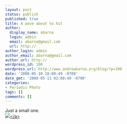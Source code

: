 ```yaml
---
layout: post
status: publish
published: true
title: A wave about to hit
author:
  display_name: abarna
  login: admin
  email: abarna@gmail.com
  url: http://
author_login: admin
author_email: abarna@gmail.com
author_url: http://
wordpress_id: 100
wordpress_url: http://www.andrewbarna.org/blog/?p=100
date: '2008-05-10 18:08:49 -0700'
date_gmt: '2008-05-11 02:08:49 -0700'
categories:
- Periodic Photo
tags: []
comments: []
---
```

<p>Just a small one.<br><a href="http:&#47;&#47;andrewbarna.org&#47;photos&#47;gallery&#47;main.php?g2_view=core.DownloadItem&g2_itemId=16245"><img src="http:&#47;&#47;andrewbarna.org&#47;photos&#47;gallery&#47;main.php?g2_view=core.DownloadItem&g2_itemId=16246&g2_serialNumber=2"><&#47;a></p>
